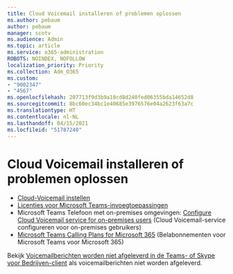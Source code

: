 ```yaml
---
title: Cloud Voicemail installeren of problemen oplossen
ms.author: pebaum
author: pebaum
manager: scotv
ms.audience: Admin
ms.topic: article
ms.service: o365-administration
ROBOTS: NOINDEX, NOFOLLOW
localization_priority: Priority
ms.collection: Adm_O365
ms.custom:
- "9002347"
- "4567"
ms.openlocfilehash: 207713f9d3b9a18cd8d240fed06355bda14652d8
ms.sourcegitcommit: 8bc60ec34bc1e40685e3976576e04a2623f63a7c
ms.translationtype: HT
ms.contentlocale: nl-NL
ms.lasthandoff: 04/15/2021
ms.locfileid: "51787240"
---
```

# <a name="set-up-or-troubleshoot-cloud-voicemail"></a>Cloud Voicemail installeren of problemen oplossen

- [Cloud-Voicemail instellen](https://docs.microsoft.com/microsoftteams/set-up-phone-system-voicemail) 
- [Licenties voor Microsoft Teams-invoegtoepassingen](https://docs.microsoft.com/microsoftteams/teams-add-on-licensing/microsoft-teams-add-on-licensing) 
- Microsoft Teams Telefoon met on-premises omgevingen: [Configure Cloud Voicemail service for on-premises users](https://docs.microsoft.com/skypeforbusiness/hybrid/configure-cloud-voicemail) (Cloud Voicemail-service configureren voor on-premises gebruikers) 
- [Microsoft Teams Calling Plans for Microsoft 365](https://docs.microsoft.com//microsoftteams/calling-plans-for-office-365) (Belabonnementen voor Microsoft Teams voor Microsoft 365) 

Bekijk [Voicemailberichten worden niet afgeleverd in de Teams- of Skype voor Bedrijven-client](https://docs.microsoft.com/SkypeForBusiness/troubleshoot/hybrid-phone-system/voicemails-not-delivered) als voicemailberichten niet worden afgeleverd.